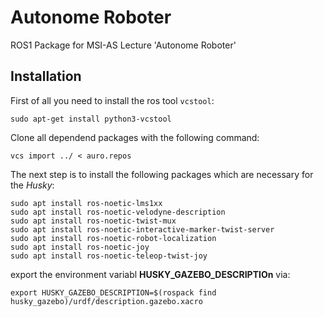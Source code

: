 # Autonome Roboter

ROS1 Package for MSI-AS Lecture 'Autonome Roboter'

## Installation

First of all you need to install the ros tool `vcstool`:

```
sudo apt-get install python3-vcstool
```

Clone all dependend packages with the following command:

```
vcs import ../ < auro.repos
```

The next step is to install the following packages which are necessary for the *Husky*:

```
sudo apt install ros-noetic-lms1xx
sudo apt install ros-noetic-velodyne-description 
sudo apt install ros-noetic-twist-mux
sudo apt install ros-noetic-interactive-marker-twist-server
sudo apt install ros-noetic-robot-localization
sudo apt install ros-noetic-joy
sudo apt install ros-noetic-teleop-twist-joy
```


export the environment variabl **HUSKY_GAZEBO_DESCRIPTIOn** via:

```
export HUSKY_GAZEBO_DESCRIPTION=$(rospack find husky_gazebo)/urdf/description.gazebo.xacro
```